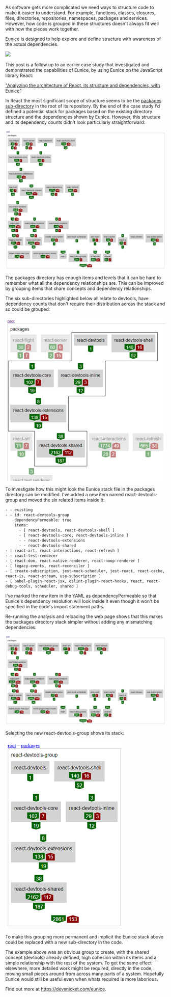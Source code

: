 As software gets more complicated we need ways to structure code to make it easier to understand. For example, functions, classes, closures, files, directories, repositories, namespaces, packages and services. However, how code is grouped in these structures doesn't always fit well with how the pieces work together.

[Eunice](https://devsnicket.com/eunice) is designed to help explore and define structure with awareness of the actual dependencies.

![](../arrows/default-height.svg)

This post is a follow up to an earlier case study that investigated and demonstrated the capabilities of Eunice, by using Eunice on the JavaScript library React:

["Analyzing the architecture of React, its structure and dependencies, with Eunice"](https://dev.to/grahamdyson/analyzing-the-architecture-of-react-its-structure-and-dependencies-with-eunice-1h8c)

In React the most significant scope of structure seems to be the [packages sub-directory](https://github.com/facebook/react/tree/master/packages) in the root of its repository. By the end of the case study I'd defined a potential stack for packages based on the existing directory structure and the dependencies shown by Eunice. However, this structure and its dependency counts didn't look particularly straightforward:

![](./11-individual-file-stack-packages.png)

The packages directory has enough items and levels that it can be hard to remember what all the dependency relationships are. This can be improved by grouping items that share concepts and dependency relationships.

The six sub-directories highlighted below all relate to devtools, have dependency counts that don't require their distribution across the stack and so could be grouped:

![](./12-devtools-highlighted.png)

To investigate how this might look the Eunice stack file in the packages directory can be modified. I've added a new item named react-devtools-group and moved the six related items inside it:

```
- - existing
- - id: react-devtools-group
    dependencyPermeable: true
    items:
      - [ react-devtools, react-devtools-shell ]
      - [ react-devtools-core, react-devtools-inline ]
      - - react-devtools-extensions
      - - react-devtools-shared
- [ react-art, react-interactions, react-refresh ]
- - react-test-renderer
- [ react-dom, react-native-renderer, react-noop-renderer ]
- [ legacy-events, react-reconciler ]
- [ create-subscription, jest-mock-scheduler, jest-react, react-cache, react-is, react-stream, use-subscription ]
- [ babel-plugin-react-jsx, eslint-plugin-react-hooks, react, react-debug-tools, scheduler, shared ]
```

I've marked the new item in the YAML as dependencyPermeable so that Eunice's dependency resolution will look inside it even though it won't be specified in the code's import statement paths.

Re-running the analysis and reloading the web page shows that this makes the packages directory stack simpler without adding any mismatching dependencies:

![](./13-devtools-group.png)

Selecting the new react-devtools-group shows its stack:

![](./14-devtools-group-contents.png)

To make this grouping more permanent and implicit the Eunice stack above could be replaced with a new sub-directory in the code.

The example above was an obvious group to create, with the shared concept (devtools) already defined, high cohesion within its items and a simple relationship with the rest of the system. To get the same effect elsewhere, more detailed work might be required, directly in the code, moving small pieces around from across many parts of a system. Hopefully Eunice would still be useful even when whats required is more laborious.

Find out more at https://devsnicket.com/eunice.